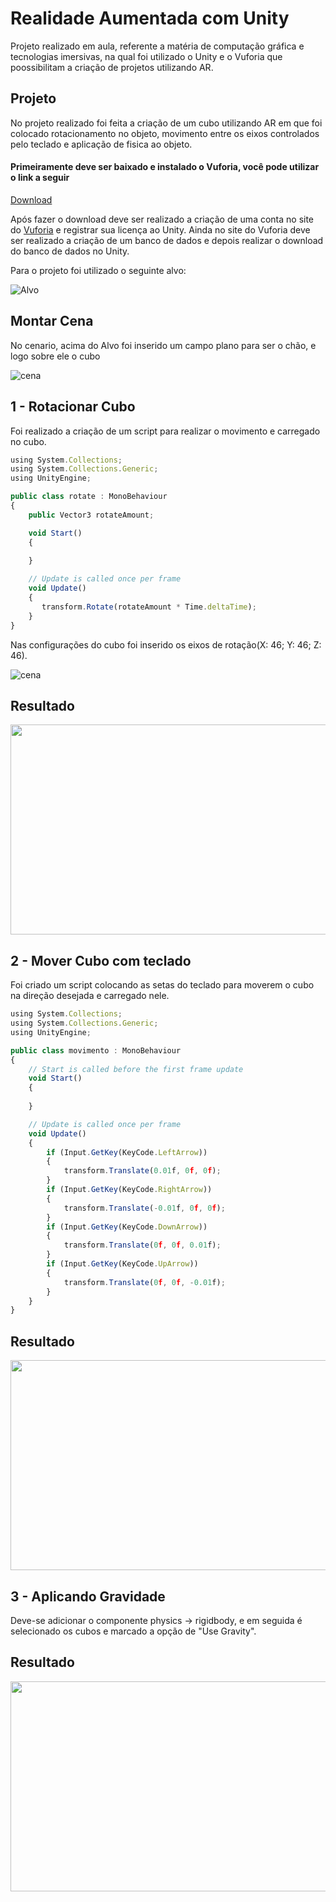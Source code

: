 # Realidade Aumentada com Unity
Projeto realizado em aula, referente a matéria de computação gráfica e tecnologias imersivas, na qual foi utilizado o Unity e o Vuforia que poossibilitam a criação de projetos utilizando AR.

## Projeto
No projeto realizado foi feita a criação de um cubo utilizando AR em que foi colocado rotacionamento no objeto, movimento entre os eixos controlados pelo teclado e aplicação de fisica ao objeto.

#### Primeiramente deve ser baixado e instalado o Vuforia, você pode utilizar o link a seguir

[Download](https://developer.vuforia.com/user/login?url=/downloads/sdk%3F_%3D1678117884)

Após fazer o download deve ser realizado a criação de uma conta no site do [Vuforia](https://developer.vuforia.com/vui/auth/login) e registrar sua licença ao Unity. Ainda no site do Vuforia deve ser realizado a criação de um banco de dados e depois realizar o download do banco de dados no Unity.



<!--alvo-->
<p>Para o projeto foi utilizado o seguinte alvo:</p>
	<img src="imagens\alvo.jpg" alt="Alvo">
</p>


## Montar Cena
No cenario, acima do Alvo foi inserido um campo plano para ser o chão, e logo sobre ele o cubo 

<!--cena-->
<p>
	<img src="imagens\cena.png" alt="cena">
</p>

## 1 - Rotacionar Cubo
Foi realizado a criação de um script para realizar o movimento e carregado no cubo.

```javascript
using System.Collections;
using System.Collections.Generic;
using UnityEngine;

public class rotate : MonoBehaviour
{
    public Vector3 rotateAmount;

    void Start()
    {
        
    }

    // Update is called once per frame
    void Update()
    {
       transform.Rotate(rotateAmount * Time.deltaTime);
    }
}
```
Nas configurações do cubo foi inserido os eixos de rotação(X: 46; Y: 46; Z: 46).

<!--rotate-->
<p>
	<img src="imagens\rotate.png" alt="cena">
</p>

## Resultado

<!--rotatefinal-->
<p>
  <img src="imagens/rotatefinal.gif" width="598" height="336">
</p>

## 2 - Mover Cubo com teclado
Foi criado um script colocando as setas do teclado para moverem o cubo na direção desejada e carregado nele.

```javascript
using System.Collections;
using System.Collections.Generic;
using UnityEngine;

public class movimento : MonoBehaviour
{
    // Start is called before the first frame update
    void Start()
    {
        
    }

    // Update is called once per frame
    void Update()
    {
        if (Input.GetKey(KeyCode.LeftArrow))
        {
            transform.Translate(0.01f, 0f, 0f);
        }
        if (Input.GetKey(KeyCode.RightArrow))
        {
            transform.Translate(-0.01f, 0f, 0f);
        }
        if (Input.GetKey(KeyCode.DownArrow))
        {
            transform.Translate(0f, 0f, 0.01f);
        }
        if (Input.GetKey(KeyCode.UpArrow))
        {
            transform.Translate(0f, 0f, -0.01f);
        }
    }
}
```
## Resultado

<!--movimentofinal-->
<p>
  <img src="imagens/movimentofinal.gif" width="598" height="336">
</p>

## 3 - Aplicando Gravidade

Deve-se adicionar o componente physics -> rigidbody, e
em seguida é selecionado os cubos e marcado a opção de "Use Gravity". 

## Resultado

<!--gravidadefinal-->
<p>
  <img src="imagens/gravidadefinal.gif" width="598" height="336">
</p>